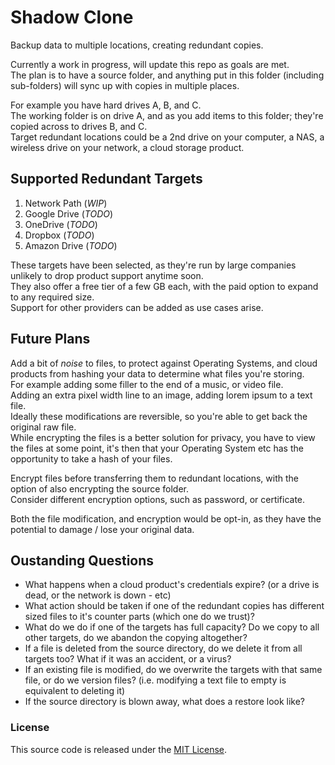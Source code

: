 # Shadow Clone
Backup data to multiple locations, creating redundant copies.

Currently a work in progress, will update this repo as goals are met.  
The plan is to have a source folder, and anything put in this folder (including sub-folders) will sync up with copies in multiple places.  

For example you have hard drives A, B, and C.  
The working folder is on drive A, and as you add items to this folder; they're copied across to drives B, and C.  
Target redundant locations could be a 2nd drive on your computer, a NAS, a wireless drive on your network, a cloud storage product.  

## Supported Redundant Targets

1. Network Path (*WIP*)
2. Google Drive (*TODO*)
3. OneDrive (*TODO*)
4. Dropbox (*TODO*)
5. Amazon Drive (*TODO*)


These targets have been selected, as they're run by large companies unlikely to drop product support anytime soon.  
They also offer a free tier of a few GB each, with the paid option to expand to any required size.  
Support for other providers can be added as use cases arise.

## Future Plans

Add a bit of *noise* to files, to protect against Operating Systems, and cloud products from hashing your data to determine what files you're storing.  
For example adding some filler to the end of a music, or video file.  
Adding an extra pixel width line to an image, adding lorem ipsum to a text file.  
Ideally these modifications are reversible, so you're able to get back the original raw file.  
While encrypting the files is a better solution for privacy, you have to view the files at some point, it's then that your Operating System etc has the opportunity to take a hash of your files.  


Encrypt files before transferring them to redundant locations, with the option of also encrypting the source folder.  
Consider different encryption options, such as password, or certificate.  


Both the file modification, and encryption would be opt-in, as they have the potential to damage / lose your original data.  


## Oustanding Questions

* What happens when a cloud product's credentials expire? (or a drive is dead, or the network is down - etc)
* What action should be taken if one of the redundant copies has different sized files to it's counter parts (which one do we trust)?
* What do we do if one of the targets has full capacity? Do we copy to all other targets, do we abandon the copying altogether?
* If a file is deleted from the source directory, do we delete it from all targets too? What if it was an accident, or a virus?
* If an existing file is modified, do we overwrite the targets with that same file, or do we version files? (i.e. modifying a text file to empty is equivalent to deleting it)
* If the source directory is blown away, what does a restore look like?


### License

This source code is released under the [MIT License](./LICENSE).  
